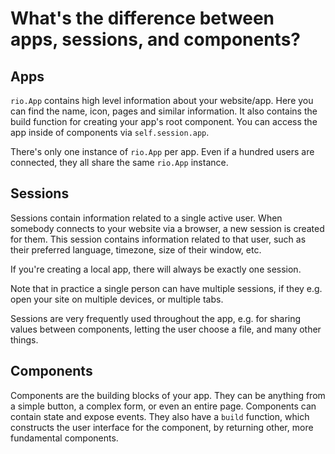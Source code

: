 # What's the difference between apps, sessions, and components?

## Apps

`rio.App` contains high level information about your website/app. Here you can
find the name, icon, pages and similar information. It also contains the build
function for creating your app's root component. You can access the app inside
of components via `self.session.app`.

There's only one instance of `rio.App` per app. Even if a hundred users are
connected, they all share the same `rio.App` instance.

## Sessions

Sessions contain information related to a single active user. When somebody
connects to your website via a browser, a new session is created for them. This
session contains information related to that user, such as their preferred
language, timezone, size of their window, etc.

If you're creating a local app, there will always be exactly one session.

Note that in practice a single person can have multiple sessions, if they e.g.
open your site on multiple devices, or multiple tabs.

Sessions are very frequently used throughout the app, e.g. for sharing values
between components, letting the user choose a file, and many other things.

## Components

Components are the building blocks of your app. They can be anything from a
simple button, a complex form, or even an entire page. Components can contain
state and expose events. They also have a `build` function, which constructs the
user interface for the component, by returning other, more fundamental
components.

